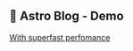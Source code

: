 

## 🚀 Astro Blog - Demo


[With superfast perfomance](https://pagespeed.web.dev/analysis/https-visit-ella-2024-netlify-app/ksz8n8nphn?form_factor=desktop)

